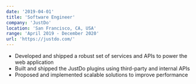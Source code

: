 ```yaml
---
date: '2019-04-01'
title: 'Software Engineer'
company: 'JustDo'
location: 'San Francisco, CA, USA'
range: 'April 2019 - December 2020'
url: 'https://justdo.com/'
---
```


- Developed and shipped a robust set of services and APIs to power the web application
- Built and shipped the JustDo plugins using third-party and internal APIs
- Proposed and implemented scalable solutions to improve performance
